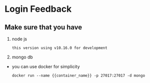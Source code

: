 # Login Feedback

## Make sure that you have
1. node js 
    ``` 
    this version using v10.16.0 for development
    ```

2. mongo db
  - you can use docker for simplicity
    ```
    docker run --name {{container_name}} -p 27017:27017 -d mongo
    ```